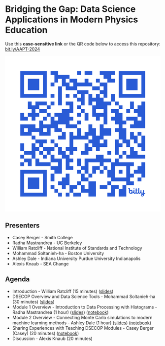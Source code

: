 # Bridging the Gap: Data Science Applications in Modern Physics Education

Use this **case-sensitive link** or the QR code below to access this repository: [bit.ly/AAPT-2024](https://bit.ly/AAPT-2024)

![Repo QR Code](images/bit.ly_AAPT-2024.jpeg)

## Presenters

* Casey Berger - Smith College
* Radha Mastrandrea - UC Berkeley
* William Ratcliff - National Institute of Standards and Technology
* Mohammad Soltanieh-ha - Boston University
* Ashley Dale - Indiana University Purdue University Indianapolis
* Alexis Knaub - SEA Change

## Agenda

* Introduction - William Ratcliff (15 minutes) ([slides]())
* DSECOP Overview and Data Science Tools - Mohammad Soltanieh-ha (30 minutes) ([slides](https://docs.google.com/presentation/d/1_U3kileNFob3YnhSwqMsBKfTnpxlDKsBqzBYq5jzIRs/edit?usp=sharing))
* Module 1 Overview - Introduction to Data Processing with Histograms - Radha Mastrandrea (1 hour) ([slides](https://github.com/GDS-Education-Community-of-Practice/DSECOP-AAPT-Workshop-2024/blob/main/Presentations/Mastandrea_AAPT_Workshop_Presentation.pdf)) ([notebook](https://github.com/GDS-Education-Community-of-Practice/DSECOP-AAPT-Workshop-2024/blob/main/Notebooks/01_introduction_to_histograms_AAPT_workshop.ipynb))
* Module 2 Overview - Connecting Monte Carlo simulations to modern machine learning methods - Ashley Dale (1 hour) ([slides]()) ([notebook]())
* Sharing Experiences with Teaching DSECOP Modules - Casey Berger (Casey) (20 minutes) ([notebook](https://github.com/GDS-Education-Community-of-Practice/DSECOP-AAPT-Workshop-2024/blob/main/Notebooks/Intro_Physics_Simulating_Projectile_Motion_with_Drag.ipynb))
* Discussion - Alexis Knaub (20 minutes)
